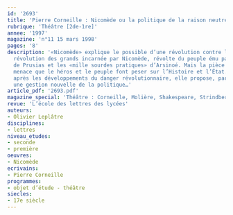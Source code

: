 ```yaml
---
id: '2693'
title: 'Pierre Corneille : Nicomède ou la politique de la raison neutre'
rubrique: 'Théâtre [2de-1re]'
annee: '1997'
magazine: 'n°11 15 mars 1998'
pages: '8'
description: '«Nicomède» explique le possible d’une révolution contre le pouvoir,
  révolution des grands incarnée par Nicomède, révolte du peuple ému par la tyrannie
  de Prusias et les «mille sourdes pratiques» d’Arsinoé. Mais la pièce résout cette
  menace que le héros et le peuple font peser sur l’Histoire et l’État. À son terme,
  après les développements du danger révolutionnaire, elle propose, par une fin heureuse,
  une gestion nouvelle de la politique…'
article_pdf: '2693.pdf'
magazine_special: 'Théâtre : Corneille, Molière, Shakespeare, Strindberg'
revue: 'L’école des lettres des lycées'
auteurs:
- Olivier Leplâtre
disciplines:
- lettres
niveau_etudes:
- seconde
- première
oeuvres:
- Nicomède
ecrivains:
- Pierre Corneille
programmes:
- objet d’étude - théâtre
siecles:
- 17e siècle
---
```

